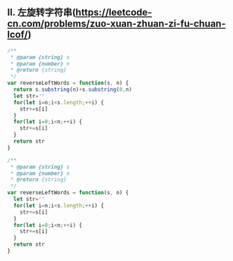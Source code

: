 ## II. 左旋转字符串(https://leetcode-cn.com/problems/zuo-xuan-zhuan-zi-fu-chuan-lcof/)


```js
/**
 * @param {string} s
 * @param {number} n
 * @return {string}
 */
var reverseLeftWords = function(s, n) {  
  return s.substring(n)+s.substring(0,n)
  let str=''
  for(let i=n;i<s.length;++i) {
    str+=s[i]
  }
  for(let i=0;i<n;++i) {
    str+=s[i]
  }
  return str
}
```
```js
/**
 * @param {string} s
 * @param {number} n
 * @return {string}
 */
var reverseLeftWords = function(s, n) {  
  let str=''
  for(let i=n;i<s.length;++i) {
    str+=s[i]
  }
  for(let i=0;i<n;++i) {
    str+=s[i]
  }
  return str
}
```